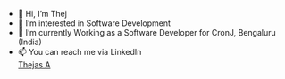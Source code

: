 - 👋 Hi, I’m Thej
- 👀 I’m interested in Software Development
- 🌱 I’m currently Working as a Software Developer for CronJ, Bengaluru (India)
- 📫 You can reach me via LinkedIn <div class="badge-base LI-profile-badge" data-locale="en_US" data-size="medium" data-theme="dark" data-type="VERTICAL" data-vanity="thejasashwath444" data-version="v1"><a class="badge-base__link LI-simple-link" href="https://in.linkedin.com/in/thejasashwath444?trk=profile-badge">Thejas A</a></div>
              
